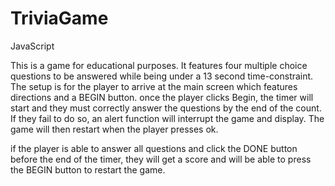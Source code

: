 # TriviaGame
JavaScript

This is a game for educational purposes. It features four multiple choice questions to be answered while being under a 13 second time-constraint. The setup is for the player to arrive at the main screen which features directions and a BEGIN button. once the player clicks Begin, the timer will start and they must correctly answer the questions by the end of the count. If they fail to do so, an alert function will interrupt the game and display. The game will then restart when the player presses ok. 

if the player is able to answer all questions and click the DONE button before the end of the timer, they will get a score and will be able to press the BEGIN button to restart the game.
